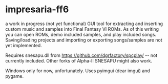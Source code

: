 # impresaria-ff6

a work in progress (not yet functional) GUI tool for extracting and inserting custom music and samples into Final Fantasy VI ROMs. As of this writing you can open ROMs, demo included samples, and play included songs. Saving/loading projects and importing or exporting songs/samples are not yet implemented.

Requires snesapu.dll from https://github.com/dgrfactory/spcplay/ -- not currently included. Other forks of Alpha-II SNESAPU might also work.

Windows only for now, unfortunately.
Uses pyimgui (dear imgui) and pygame.